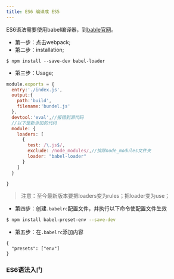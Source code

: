 ```yaml
---
title: ES6 编译成 ES5
---
```


ES6语法需要使用babel编译器，到[bable官网](http://babeljs.cn/docs/setup/)。

- 第一步：点击webpack;
- 第二步：installation;
```
$ npm install --save-dev babel-loader
```

- 第三步：Usage;

```js
module.exports = {
  entry:'./index.js',
  output:{
    path:'build',
    filename:'bundel.js'
  },
  devtool:'eval',//报错到源代码
  //以下是新添加的代码
  module: {
    loaders: [
      {
        test: /\.js$/,
        exclude: /node_modules/,//排除node_modules文件夹
        loader: "babel-loader"
      }
    ]
  }

}
```

> 注意：至今最新版本要把loaders变为rules；把loader变为use；

- 第四步：创建`.babelrc`配置文件，并执行以下命令使配置文件生效

```bash
$ npm install babel-preset-env --save-dev
```

- 第五步：在`.babelrc`添加内容

```
{
  "presets": ["env"]
}
```

### ES6语法入门
